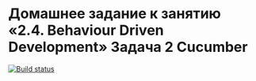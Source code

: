 # Домашнее задание к занятию «2.4. Behaviour Driven Development» Задача 2 Cucumber

[![Build status](https://ci.appveyor.com/api/projects/status/1am1n4y531n05ofe?svg=true)](https://ci.appveyor.com/project/Fredyshar/java-aqa-2-4-bdd-task2)